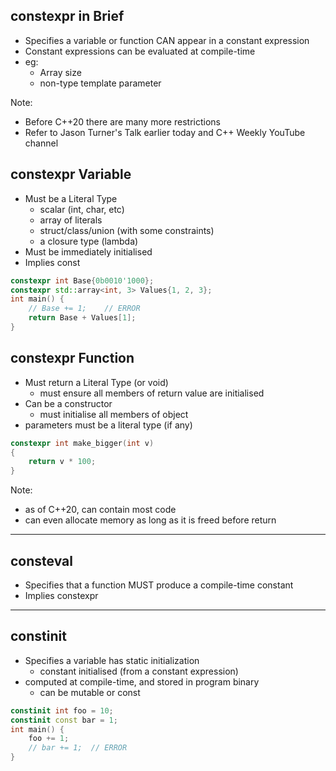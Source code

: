 ## constexpr in Brief

- Specifies a variable or function CAN appear in a constant expression
  <!-- .element: class="fragment" data-fragment-index="1" -->
- Constant expressions can be evaluated at compile-time
  <!-- .element: class="fragment" data-fragment-index="2" -->
- eg: <!-- .element: class="fragment" data-fragment-index="3" -->
  - Array size
    <!-- .element: class="fragment" data-fragment-index="3" -->
  - non-type template parameter
    <!-- .element: class="fragment" data-fragment-index="4" -->

Note:
- Before C++20 there are many more restrictions
- Refer to Jason Turner's Talk earlier today and C++ Weekly YouTube channel



<!-- down -->
## constexpr Variable

- Must be a Literal Type <!-- .element: class="fragment" -->
  - scalar (int, char, etc) <!-- .element: class="fragment" -->
  - array of literals <!-- .element: class="fragment" -->
  - struct/class/union (with some constraints) <!-- .element: class="fragment" -->
  - a closure type (lambda) <!-- .element: class="fragment" -->
- Must be immediately initialised <!-- .element: class="fragment" -->
- Implies const <!-- .element: class="fragment" -->

```C++
constexpr int Base{0b0010'1000};
constexpr std::array<int, 3> Values{1, 2, 3};
int main() {
    // Base += 1;    // ERROR
    return Base + Values[1];
}
```
<!-- .element: class="fragment" -->



<!-- down -->
## constexpr Function

- Must return a Literal Type (or void) <!-- .element: class="fragment" -->
  - must ensure all members of return value are initialised <!-- .element: class="fragment" -->
- Can be a constructor <!-- .element: class="fragment" -->
  - must initialise all members of object <!-- .element: class="fragment" -->
- parameters must be a literal type (if any) <!-- .element: class="fragment" -->

```C++
constexpr int make_bigger(int v)
{
    return v * 100;
}
```
<!-- .element: class="fragment" -->

Note:
- as of C++20, can contain most code
- can even allocate memory as long as it is freed before return

---

## consteval

- Specifies that a function MUST produce a compile-time constant <!-- .element: class="fragment" -->
- Implies constexpr <!-- .element: class="fragment" -->

---

## constinit

- Specifies a variable has static initialization <!-- .element: class="fragment" -->
  - constant initialised (from a constant expression) <!-- .element: class="fragment" -->
- computed at compile-time, and stored in program binary <!-- .element: class="fragment" -->
  - can be mutable or const <!-- .element: class="fragment" -->

```C++
constinit int foo = 10;
constinit const bar = 1;
int main() {
    foo += 1;
    // bar += 1;  // ERROR
}

```
<!-- .element: class="fragment" -->

